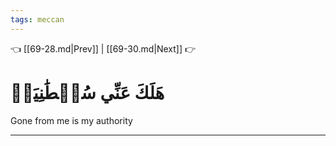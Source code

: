 ```yaml
---
tags: meccan
---
```


👈 [[69-28.md|Prev]] | [[69-30.md|Next]] 👉

# هَلَكَ عَنِّي سُلۡطَٰنِيَهۡ

Gone from me is my authority

---

